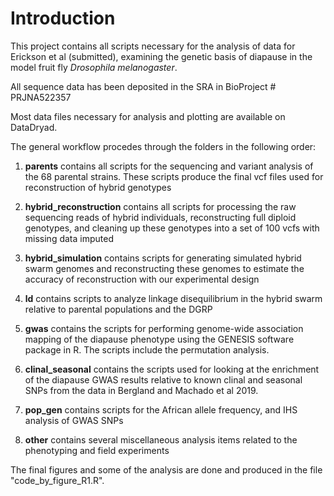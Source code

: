 # Introduction

This project contains all scripts necessary for the analysis of data for Erickson et al (submitted), examining the genetic basis of diapause in the model fruit fly _Drosophila melanogaster_.

All sequence data has been deposited in the SRA in BioProject # PRJNA522357

Most data files necessary for analysis and plotting are available on DataDryad.

The general workflow procedes through the folders in the following order:

1. **parents** contains all scripts for the sequencing and variant analysis of the 68 parental strains. These scripts produce the final vcf files used for reconstruction of hybrid genotypes

2. **hybrid_reconstruction** contains all scripts for processing the raw sequencing reads of hybrid individuals, reconstructing full diploid genotypes, and cleaning up these genotypes into a set of 100 vcfs with missing data imputed

3. **hybrid_simulation** contains scripts for generating simulated hybrid swarm genomes and reconstructing these genomes to estimate the accuracy of reconstruction with our experimental design

4.  **ld** contains scripts to analyze linkage disequilibrium in the hybrid swarm relative to parental populations and the DGRP

5. **gwas** contains the scripts for performing genome-wide association mapping of the diapause phenotype using the GENESIS software package in R. The scripts include the permutation analysis.

6. **clinal\_seasonal** contains the scripts used for looking at the enrichment of the diapause GWAS results relative to known clinal and seasonal SNPs from the data in Bergland and Machado et al 2019.

7. **pop\_gen** contains scripts for the  African allele frequency, and IHS analysis of GWAS SNPs

8. **other** contains several miscellaneous analysis items related to the phenotyping and field experiments

The final figures and some of the analysis are done and produced in the file "code\_by\_figure_R1.R".
